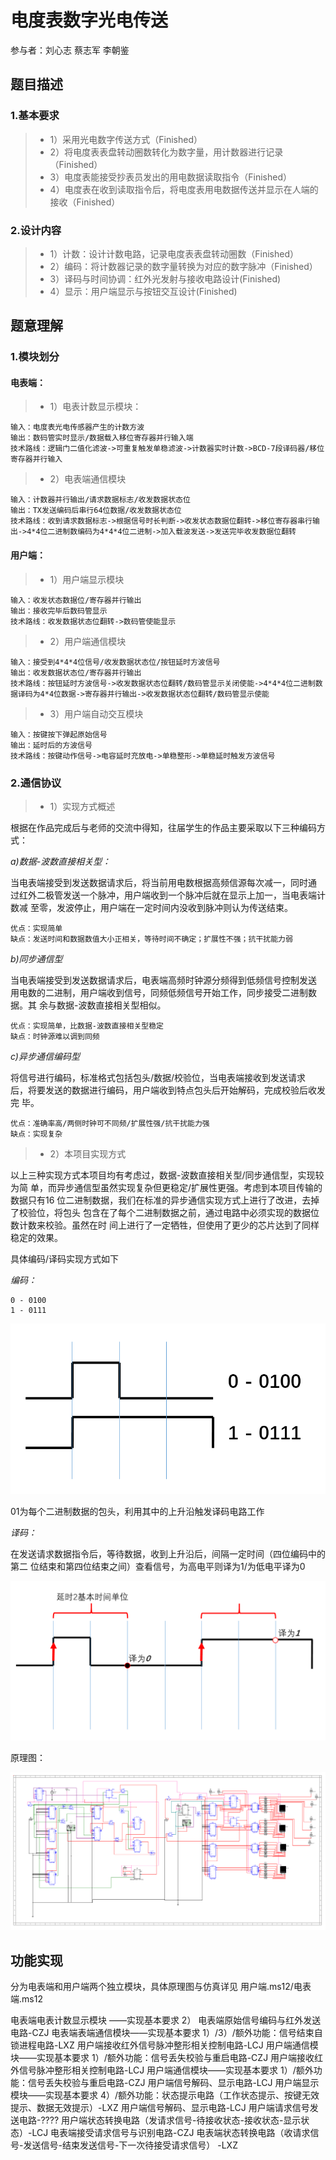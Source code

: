# __电度表数字光电传送__

参与者：刘心志 蔡志军 李朝鉴

## 题目描述

### 1.基本要求

> + 1）采用光电数字传送方式（Finished）
> + 2）将电度表表盘转动圈数转化为数字量，用计数器进行记录（Finished）
> + 3）电度表能接受抄表员发出的用电数据读取指令（Finished）
> + 4）电度表在收到读取指令后，将电度表用电数据传送并显示在人端的接收（Finished）

### 2.设计内容

> + 1）计数：设计计数电路，记录电度表表盘转动圈数（Finished）
> + 2）编码：将计数器记录的数字量转换为对应的数字脉冲（Finished）
> + 3）译码与时间协调：红外光发射与接收电路设计(Finished)
> + 4）显示：用户端显示与按钮交互设计(Finished)

## 题意理解

### 1.模块划分

#### 电表端：

> + 1）电表计数显示模块：

```
输入：电度表光电传感器产生的计数方波
输出：数码管实时显示/数据载入移位寄存器并行输入端
技术路线：逻辑门二值化滤波->可重复触发单稳滤波->计数器实时计数->BCD-7段译码器/移位寄存器并行输入
```

> + 2）电表端通信模块

```
输入：计数器并行输出/请求数据标志/收发数据状态位
输出：TX发送编码后串行64位数据/收发数据状态位
技术路线：收到请求数据标志->根据信号时长判断->收发状态数据位翻转->移位寄存器串行输出->4*4位二进制数编码为4*4*4位二进制->加入载波发送->发送完毕收发数据位翻转
```

#### 用户端：
> + 1）用户端显示模块

```
输入：收发状态数据位/寄存器并行输出
输出：接收完毕后数码管显示
技术路线：收发数据状态位翻转->数码管使能显示
```

> + 2）用户端通信模块

```
输入：接受到4*4*4位信号/收发数据状态位/按钮延时方波信号
输出：收发数据状态位/寄存器并行输出
技术路线：按钮延时方波信号->收发数据状态位翻转/数码管显示关闭使能->4*4*4位二进制数据译码为4*4位数据->寄存器并行输出->收发数据状态位翻转/数码管显示使能
```

> + 3）用户端自动交互模块

```
输入：按键按下弹起原始信号
输出：延时后的方波信号
技术路线：按键动作信号->电容延时充放电->单稳整形->单稳延时触发方波信号
```

### 2.通信协议

> + 1）实现方式概述

根据在作品完成后与老师的交流中得知，往届学生的作品主要采取以下三种编码方式：

_a)数据-波数直接相关型：_

当电表端接受到发送数据请求后，将当前用电数根据高频信源每次减一，同时通
过红外二极管发送一个脉冲，用户端收到一个脉冲后就在显示上加一，当电表端计数减
至零，发波停止，用户端在一定时间内没收到脉冲则认为传送结束。


```
优点：实现简单
缺点：发送时间和数据数值大小正相关，等待时间不确定；扩展性不强；抗干扰能力弱
```
_b)同步通信型_

当电表端接受到发送数据请求后，电表端高频时钟源分频得到低频信号控制发送
用电数的二进制，用户端收到信号，同频低频信号开始工作，同步接受二进制数据。其
余与数据-波数直接相关型相似。

```
优点：实现简单，比数据-波数直接相关型稳定
缺点：时钟源难以调到同频
```

_c)异步通信编码型_

将信号进行编码，标准格式包括包头/数据/校验位，当电表端接收到发送请求
后，将要发送的数据进行编码，用户端收到特点包头后开始解码，完成校验后收发完
毕。

```
优点：准确率高/两侧时钟可不同频/扩展性强/抗干扰能力强
缺点：实现复杂
```

> + 2）本项目实现方式

以上三种实现方式本项目均有考虑过，数据-波数直接相关型/同步通信型，实现较为简
单，而异步通信型虽然实现复杂但更稳定/扩展性更强。考虑到本项目传输的数据只有16
位二进制数据，我们在标准的异步通信实现方式上进行了改进，去掉了校验位，将包头
包含在了每个二进制数据之前，通过电路中必须实现的数据位数计数来校验。虽然在时
间上进行了一定牺牲，但使用了更少的芯片达到了同样稳定的效果。

具体编码/译码实现方式如下

_编码：_

```
0 - 0100
1 - 0111
```

![encode](https://raw.githubusercontent.com/TRON15/MarkdownPhotos/master/encode.PNG)

01为每个二进制数据的包头，利用其中的上升沿触发译码电路工作

_译码：_

在发送请求数据指令后，等待数据，收到上升沿后，间隔一定时间（四位编码中的第二
位结束和第四位结束之间）查看信号，为高电平则译为1/为低电平译为0

![decode](https://raw.githubusercontent.com/TRON15/MarkdownPhotos/master/decode.PNG)

原理图：

![decode&encode](https://raw.githubusercontent.com/TRON15/MarkdownPhotos/master/encode%26decode.PNG)

## 功能实现

分为电表端和用户端两个独立模块，具体原理图与仿真详见 用户端.ms12/电表端.ms12

电表端电表计数显示模块 ——实现基本要求 2）
电表端原始信号编码与红外发送电路-CZJ
电表端表端通信模块——实现基本要求 1）/3）/额外功能：信号结束自锁进程电路-LXZ
用户端接收红外信号脉冲整形相关控制电路-LCJ
用户端通信模块——实现基本要求 1）/额外功能：信号丢失校验与重启电路-CZJ
用户端接收红外信号脉冲整形相关控制电路-LCJ
用户端通信模块——实现基本要求 1）/额外功能：信号丢失校验与重启电路-CZJ
用户端信号解码、显示电路-LCJ
用户端显示模块——实现基本要求 4）/额外功能：状态提示电路（工作状态提示、按键无效
提示、数据无效提示）-LXZ
用户端信号解码、显示电路-LCJ
用户端请求信号发送电路-????
用户端状态转换电路（发请求信号-待接收状态-接收状态-显示状态）-LCJ
电表端接受请求信号与识别电路-CZJ
电表端状态转换电路（收请求信号-发送信号-结束发送信号-下一次待接受请求信号） -LXZ
